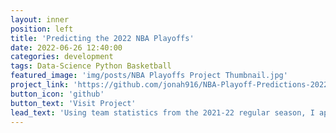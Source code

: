 ```yaml
---
layout: inner
position: left
title: 'Predicting the 2022 NBA Playoffs'
date: 2022-06-26 12:40:00
categories: development
tags: Data-Science Python Basketball
featured_image: 'img/posts/NBA Playoffs Project Thumbnail.jpg'
project_link: 'https://github.com/jonah916/NBA-Playoff-Predictions-2022'
button_icon: 'github'
button_text: 'Visit Project'
lead_text: 'Using team statistics from the 2021-22 regular season, I applied K-means clustering to every NBA team in an attempt to predict playoff series outcomes.'
---
```

